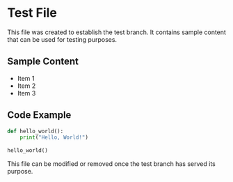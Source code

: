 # Test File

This file was created to establish the test branch. It contains sample content that can be used for testing purposes.

## Sample Content

- Item 1
- Item 2
- Item 3

## Code Example

```python
def hello_world():
    print("Hello, World!")
    
hello_world()
```

This file can be modified or removed once the test branch has served its purpose.